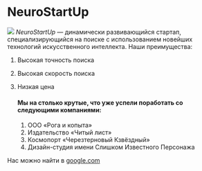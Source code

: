 # NeuroStartUp
![](https://netology-code.github.io/git-homeworks/introduction/assets/logo.png)
*NeuroStartUp* — динамически развивающийся стартап, специализирующийся на поиске с использованием новейших технологий искусственного интеллекта.
Наши преимущества:
1. Высокая точность поиска
2. Высокая скорость поиска
3. Низкая цена
   
   #### Мы на столько крутые, что уже успели поработать со следующими компаниями:

    1. ООО «Рога и копыта»
    2. Издательство «Читый лист»
    3. Космопорт «Черезтерновый Кзвёздный»
    4. Дизайн-студия имени Слишком Известного Персонажа

Нас можно найти в [google.com](https://www.google.com/)
